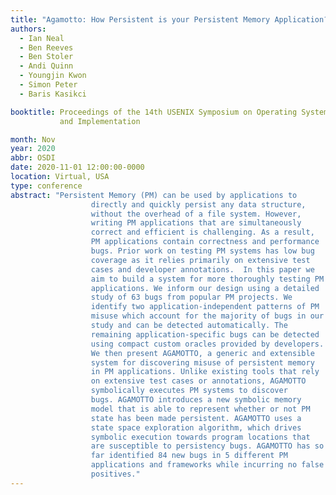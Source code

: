 ```yaml
---
title: "Agamotto: How Persistent is your Persistent Memory Application?"
authors:
  - Ian Neal
  - Ben Reeves
  - Ben Stoler
  - Andi Quinn
  - Youngjin Kwon
  - Simon Peter
  - Baris Kasikci

booktitle: Proceedings of the 14th USENIX Symposium on Operating Systems Design
           and Implementation

month: Nov
year: 2020
abbr: OSDI
date: 2020-11-01 12:00:00-0000
location: Virtual, USA
type: conference
abstract: "Persistent Memory (PM) can be used by applications to
                  directly and quickly persist any data structure,
                  without the overhead of a file system. However,
                  writing PM applications that are simultaneously
                  correct and efficient is challenging. As a result,
                  PM applications contain correctness and performance
                  bugs. Prior work on testing PM systems has low bug
                  coverage as it relies primarily on extensive test
                  cases and developer annotations.  In this paper we
                  aim to build a system for more thoroughly testing PM
                  applications. We inform our design using a detailed
                  study of 63 bugs from popular PM projects. We
                  identify two application-independent patterns of PM
                  misuse which account for the majority of bugs in our
                  study and can be detected automatically. The
                  remaining application-specific bugs can be detected
                  using compact custom oracles provided by developers.
                  We then present AGAMOTTO, a generic and extensible
                  system for discovering misuse of persistent memory
                  in PM applications. Unlike existing tools that rely
                  on extensive test cases or annotations, AGAMOTTO
                  symbolically executes PM systems to discover
                  bugs. AGAMOTTO introduces a new symbolic memory
                  model that is able to represent whether or not PM
                  state has been made persistent. AGAMOTTO uses a
                  state space exploration algorithm, which drives
                  symbolic execution towards program locations that
                  are susceptible to persistency bugs. AGAMOTTO has so
                  far identified 84 new bugs in 5 different PM
                  applications and frameworks while incurring no false
                  positives."
---
```

